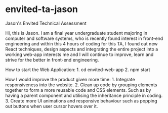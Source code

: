 # envited-ta-jason
Jason's Envited Technical Assessment

Hi, this is Jason. I am a final year undergraduate student majoring in computer and software systems, who is recently found interest in front-end engineering and within this 4 hours of coding for this TA, I found out new React techniques, design aspects and integrating the entire project into a working web-app interests me and I will continue to improve, learn and strive for the better in front-end engineering.

How to start the Web Application:
    1. cd envited-web-app
    2. npm start

How I would improve the product given more time:
    1. Integrate responsiveness into the website.
    2. Clean up code by grouping elements together to form a more reusable code and CSS elements. 
       Such as by having a parent component and utilising the inheritance principle in coding.
    3. Create more UI animations and responsive behaviour such as popping out buttons when user
       cursor hovers over it.

